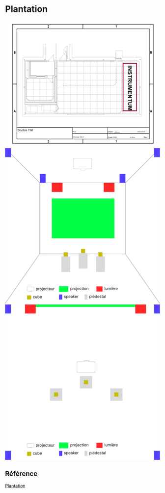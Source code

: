 # Plantation
![grandstudio](grand_studio_cad_instrumentum.png)
![simulation_devant](simulation_devant.png)
![simulation_top](simulation_top.png)

## Référence 

[Plantation](https://tim-montmorency.com/582523-gestion/#/contenus/3_planification/20_plantation/)
